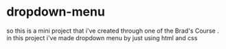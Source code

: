 # dropdown-menu
so this is a mini project that i've created through one of the Brad's Course . in this project i've made dropdown menu by just using html and css
